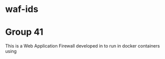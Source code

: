 # waf-ids
# Group 41

This is a Web Application Firewall developed in to run in docker containers using